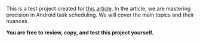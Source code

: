 This is a test project created for [this article](https://www.linkedin.com/pulse/mastering-precision-android-task-scheduling-nazarii-hryhoryshyn-b1uqf/?trackingId=BoInzPAaTqaR%2BmGy3MlfFg%3D%3D).
In the article, we are mastering precision in Android task scheduling. We will cover the main topics and their nuances.

**You are free to review, copy, and test this project yourself.**
